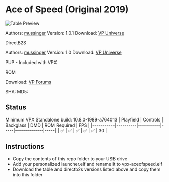 # Ace of Speed (Original 2019)

![Table Preview](https://vpuniverse.com/screenshots/monthly_2021_04/Captura.PNG.b82cd3814d7b761d3e657cbdbb14ee66.PNG)

Authors: [mussinger](https://vpuniverse.com/profile/25802-mussinger/)
Version: 1.0.1
Download: [VP Universe](https://vpuniverse.com/files/file/6253-ace-of-speed/)

DirectB2S

Authors: [mussinger](https://vpuniverse.com/profile/25802-mussinger/)
Version: 1.0
Download: [VP Universe](https://vpuniverse.com/files/file/6246-ace-of-speed-b2s/)

PUP - Included with VPX

ROM

Download: [VP Forums](https://www.vpforums.org/index.php?app=downloads&showfile=933)

SHA: 
MD5: 

## Status 

Minimum VPX Standalone build: 10.8.0-1989-a764013
| Playfield | Controls | Backglass | DMD | ROM Required | FPS | 
|-----------|----------|-----------|-----|--------------|-----|
| :white_check_mark: | :white_check_mark: | :white_check_mark: | :white_check_mark: | :white_check_mark: | 30 |

## Instructions

- Copy the contents of this repo folder to your USB drive
- Add your personalized launcher.elf and rename it to vpx-aceofspeed.elf
- Download the table and directb2s versions listed above and copy them into this folder